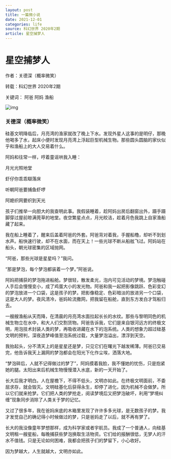 ```yaml
---
layout: post
title: 一篇微小说
date: 2021-12-01
categories: life
source: 科幻世界 2020年2期
article: 星空捕梦人
---
```




# 星空捕梦人

作者：关德深（概率微笑）

转载：科幻世界 2020年2期

关键词： 阿爸 阿妈 渔船

![img](http://p4.itc.cn/q_70/images03/20201130/e1904c9b16fc4cecbc4c318f42ac27fb.jpeg
)

### 关德深（概率微笑）

硅基文明降临后，月亮湾的渔家就改了晚上下水。发现外星人这事的是明仔，那晚他喝多了水，起床小便时发现月亮湾上浮起巨型机械生物。那些圆头圆脑的家伙似乎和渔船上的大人交易着什么。

阿妈和往常一样，哼着童谣哄我入睡：

月光光照地堂

虾仔你乖乖瞓落床

听朝阿爸要捕鱼虾啰

阿嬷织网要织到天光

孩子们推举一向胆大的我查明此事。我假装睡着，趁阿妈出房后翻窗出外，蹑手蹑脚穿过屋前晾满莞草的地堂。夜空繁星点点，月光皎洁，趁着月色我跳上自家渔船藏了起来。

我在船上睡着了，醒来后盖着阿爸的外套。阿爸背对着我，手握船櫓，却听不到划水声。船快速行驶，却不在水面，而在天上！一些光球不断从船舷飞过。阿妈站在船头，朝光球密集的区域抛网。

“阿爸，那些光球是星星吗？”我问。

“那是梦泡，每个梦泡都装着一个梦。”阿爸说。

阿妈把捕获的梦泡拖进船舱。梦很轻，散发柔光，泡内可见活动的梦境。梦泡触碰人手后会慢慢变小，成了鸡蛋大小的发光物。阿爸和我一起把影像跳跃、色彩变幻的梦泡放进一个口袋，这是孩子的梦。把影像稳定、色彩暗淡的放进另一个口袋，这是大人的梦。夜风清冷，爸妈轮流撒网，把我留在船舱，直到东方发白才驾船归去。

一艘艘渔船从天而降，在清晨的月亮湾水面拉起长长的水纹。那些与黎明同色的机械生物立在水中，和大人们交割货物。阿爸告诉我，它们是来自银河远方的终极文明，用泡技术封装人类的梦，再吸收进藏在水下的泡系统。人类的想象力超过硅基文明的预判，深夜造梦峰值至泡系统过载，大量梦泡溢出，漂浮到天空。

我抬起头，分不清天上的是星星还是梦，只见它们在曙光下越发稀薄。阿爸已交易完，他告诉我天上漏网的梦泡都会在阳光下化作尘埃，洒落大地。

“梦泡碎后，人就不记得做过的梦了”，阿妈摸着我脸，我不懂她的忧伤，只是抱紧她的腿。太阳出来后机械生物慢慢潜入水底，新的一天开始了。

长大后我才明白。人在屋檐下，不得不低头，文明亦如此。在终极文明面前，不委屈求存，就会毁灭。文明硅基化后获得永生，却停了进化，因为机械不会做梦。所以它们就来抢梦。它们把人类的梦抢走，阅读梦境后又把梦泡破坏，利用“梦境纠缠”现象同步消除了人类关于梦的记忆。

又过了很多年，我在爸妈床底的木箱里发现了许许多多光球，是无数孩子的梦。我才发觉自己的确记得小时候做过的梦，只是爸妈走了以后，就不再有梦了。

长大的我没像童年梦想那样，成为科学家或者宇航员。我成了一个普通人，向硅基文明租一艘星船，每晚捕获些梦泡换取生活物资。它们给的报酬很低，无梦人的汗水不值钱。只是无论如何困难，我都会把孩子们的梦留下，小心收好。

因为梦越大，人生就越大，文明亦如此。

